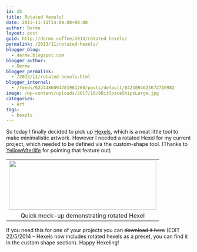 ```yaml
---
id: 25
title: Rotated Hexels!
date: 2013-11-11T14:09:00+00:00
author: Derme
layout: post
guid: http://derme.coffee/2013/rotated-hexels/
permalink: /2013/11/rotated-hexels/
blogger_blog:
  - derme.blogspot.com
blogger_author:
  - Derme
blogger_permalink:
  - /2013/11/rotated-hexels.html
blogger_internal:
  - /feeds/6224486094781961260/posts/default/8421094623672710982
image: /wp-content/uploads/2017/10/8BitSpaceShipsLarge.jpg
categories:
  - Art
tags:
  - hexels
---
```

So today I finally decided to pick up [Hexels](http://hexraystudios.com/hexels/), which is a neat little tool to make minimalistic artwork. However I needed a rotated Hexel for my current project, which needed to be defined via the custom-shape tool. (Thanks to [YellowAfterlife](http://twitter.com/YellowAfterlife) for pointing that feature out)

<table style="margin-left: auto; margin-right: auto; text-align: center;" cellspacing="0" cellpadding="0" align="center">
  <tr>
    <td style="text-align: center;">
      <a style="margin-left: auto; margin-right: auto;" href="http://derme.coffee/wp-content/uploads/2013/11/RotatedHexel.png"><img src="http://derme.coffee/wp-content/uploads/2013/11/RotatedHexel-300x102.png" alt="" width="400" height="135" border="0" /></a>
    </td>
  </tr>
  
  <tr>
    <td style="text-align: center;">
      Quick mock-up demonstrating rotated Hexel
    </td>
  </tr>
</table>

<div style="clear: both; text-align: center;">
</div>

<div style="clear: both; text-align: center;">
</div>

<div style="clear: both; text-align: left;">
  If you need this for one of your projects you can <span style="text-decoration: line-through;">download it here</span> (EDIT 22/5/2014 &#8211; Hexels now includes rotated hexels as a preset, you can find it in the custom shape section). Happy Hexeling!
</div>